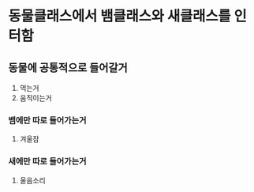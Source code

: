 # 동물클래스에서 뱀클래스와 새클래스를 인터함

## 동물에 공통적으로 들어갈거
1. 먹는거
2. 움직이는거
### 뱀에만 따로 들어가는거
1. 겨울잠
### 새에만 따로 들어가는거
1. 울음소리